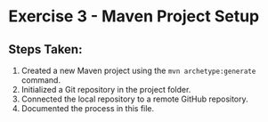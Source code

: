 # Exercise 3 - Maven Project Setup

## Steps Taken:
1. Created a new Maven project using the `mvn archetype:generate` command.
2. Initialized a Git repository in the project folder.
3. Connected the local repository to a remote GitHub repository.
4. Documented the process in this file.
